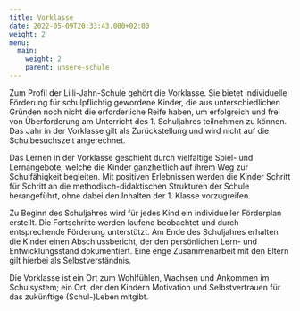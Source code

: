```yaml
---
title: Vorklasse
date: 2022-05-09T20:33:43.000+02:00
weight: 2
menu:
  main:
    weight: 2
    parent: unsere-schule
---
```


Zum Profil der Lilli-Jahn-Schule gehört die Vorklasse. Sie bietet individuelle Förderung für schulpflichtig gewordene Kinder, die aus unterschiedlichen Gründen noch nicht die erforderliche Reife haben, um erfolgreich und frei von Überforderung am Unterricht des 1. Schuljahres teilnehmen zu können. 
Das Jahr in der Vorklasse gilt als Zurückstellung und wird nicht auf die Schulbesuchszeit angerechnet.

Das Lernen in der Vorklasse geschieht durch vielfältige Spiel- und Lernangebote, welche die Kinder ganzheitlich auf ihrem Weg zur Schulfähigkeit begleiten. 
Mit positiven Erlebnissen werden die Kinder Schritt für Schritt an die methodisch-didaktischen Strukturen der Schule herangeführt, ohne dabei den Inhalten der 1. Klasse vorzugreifen. 

Zu Beginn des Schuljahres wird für jedes Kind ein individueller Förderplan erstellt. Die Fortschritte werden laufend beobachtet und durch entsprechende Förderung unterstützt. Am Ende des Schuljahres erhalten die Kinder einen Abschlussbericht, der den persönlichen Lern- und Entwicklungsstand dokumentiert.
Eine enge Zusammenarbeit mit den Eltern gilt hierbei als Selbstverständnis.  

Die Vorklasse ist ein Ort zum Wohlfühlen, Wachsen und Ankommen im Schulsystem; 
ein Ort, der den Kindern Motivation und Selbstvertrauen für das zukünftige (Schul-)Leben mitgibt.
